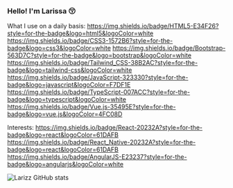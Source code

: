 ### Hello! I'm Larissa 😚

What I use on a daily basis:
https://img.shields.io/badge/HTML5-E34F26?style=for-the-badge&logo=html5&logoColor=white https://img.shields.io/badge/CSS3-1572B6?style=for-the-badge&logo=css3&logoColor=white https://img.shields.io/badge/Bootstrap-563D7C?style=for-the-badge&logo=bootstrap&logoColor=white https://img.shields.io/badge/Tailwind_CSS-38B2AC?style=for-the-badge&logo=tailwind-css&logoColor=white https://img.shields.io/badge/JavaScript-323330?style=for-the-badge&logo=javascript&logoColor=F7DF1E https://img.shields.io/badge/TypeScript-007ACC?style=for-the-badge&logo=typescript&logoColor=white https://img.shields.io/badge/Vue.js-35495E?style=for-the-badge&logo=vue.js&logoColor=4FC08D

Interests:
https://img.shields.io/badge/React-20232A?style=for-the-badge&logo=react&logoColor=61DAFB https://img.shields.io/badge/React_Native-20232A?style=for-the-badge&logo=react&logoColor=61DAFB https://img.shields.io/badge/AngularJS-E23237?style=for-the-badge&logo=angularjs&logoColor=white


![Larizz GitHub stats](https://github-readme-stats.vercel.app/api?username=Larizz&show_icons=true&theme=gruvbox)
